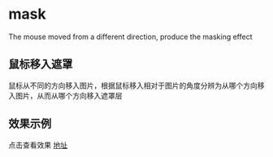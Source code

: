 # mask
The mouse moved from a different direction, produce the masking effect

## 鼠标移入遮罩

鼠标从不同的方向移入图片，根据鼠标移入相对于图片的角度分辨为从哪个方向移入图片，从而从哪个方向移入遮罩层

## 效果示例

点击查看效果 [地址](https://summerboys.github.io/mask/)